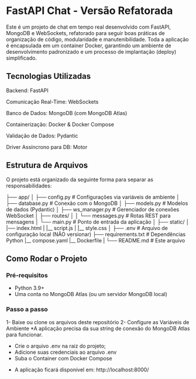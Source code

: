 # FastAPI Chat - Versão Refatorada

Este é um projeto de chat em tempo real desenvolvido com FastAPI, MongoDB e WebSockets, refatorado para seguir boas práticas de organização de código, modularidade e manutenibilidade.
Toda a aplicação é encapsulada em um container Docker, garantindo um ambiente de desenvolvimento padronizado e um processo de implantação (deploy) simplificado.

## Tecnologias Utilizadas

Backend: FastAPI

Comunicação Real-Time: WebSockets

Banco de Dados: MongoDB (com MongoDB Atlas)

Containerização: Docker & Docker Compose

Validação de Dados: Pydantic

Driver Assíncrono para DB: Motor

## Estrutura de Arquivos

O projeto está organizado da seguinte forma para separar as responsabilidades:

├── app/
│   ├── config.py         # Configurações via variáveis de ambiente
│   ├── database.py       # Conexão com o MongoDB
│   ├── models.py         # Modelos de dados (Pydantic)
│   ├── ws_manager.py     # Gerenciador de conexões WebSocket
│   ├── routes/
│   │   └── messages.py   # Rotas REST para mensagens
│   └── main.py           # Ponto de entrada da aplicação
│
├── static/
│   |── index.html
|   |__ script.js
|   |__ style.css
│
├── .env                  # Arquivo de configuração local (NÃO versionar)
├── requirements.txt      # Dependências Python
|__ compose.yaml
|__ Dockerfile
|
└── README.md             # Este arquivo

## Como Rodar o Projeto

### Pré-requisitos
- Python 3.9+
- Uma conta no MongoDB Atlas (ou um servidor MongoDB local)

### Passo a passo
1- Baixe ou clone os arquivos deste repositório
2- Configure as Variáveis de Ambiente
*A aplicação precisa da sua string de conexão do MongoDB Atlas para funcionar.

- Crie o arquivo .env na raiz do projeto;
- Adicione suas credenciais ao arquivo .env
- Suba o Container com Docker Compose

* A aplicação ficará disponível em: http://localhost:8000/